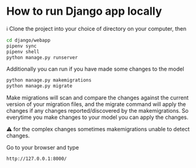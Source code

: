 # How to run Django app locally

:information_source: Clone the project into your choice of directory on your computer, then
  
```bash
cd django/webapp
pipenv sync
pipenv shell
python manage.py runserver
```

Additionally you can run if you have made some changes to the model

```bash
python manage.py makemigrations
python manage.py migrate
```

Make migrations will scan and compare the changes against the current version of your migration files, and the migrate command will apply the changes if any changes reported/discovered by the makemigrations. So everytime you make changes to your model you can apply the changes.

:warning: for the complex changes sometimes makemigrations unable to detect changes.

Go to your browser and type

```
http://127.0.0.1:8000/
```
